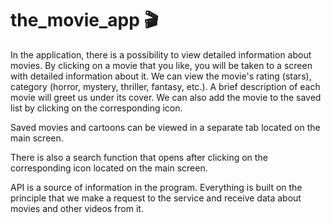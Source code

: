 # the_movie_app 🎬


In the application, there is a possibility to view detailed information about movies. By clicking on a movie that you like, you will be taken to a screen with detailed information about it. We can view the movie's rating (stars), category (horror, mystery, thriller, fantasy, etc.). A brief description of each movie will greet us under its cover. We can also add the movie to the saved list by clicking on the corresponding icon.

Saved movies and cartoons can be viewed in a separate tab located on the main screen.



There is also a search function that opens after clicking on the corresponding icon located on the main screen.

API is a source of information in the program. Everything is built on the principle that we make a request to the service and receive data about movies and other videos from it.



